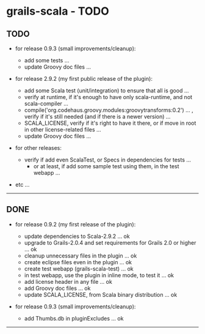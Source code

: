 grails-scala - TODO
===================

TODO
----

- for release 0.9.3 (small improvements/cleanup):
    + add some tests ...
    + update Groovy doc files ...

- for release 2.9.2 (my first public release of the plugin):
    + add some Scala test (unit/integration) to ensure that all is good ...
    + verify at runtime, if it's enough to have only scala-runtime, and not scala-compiler ...
    + compile('org.codehaus.groovy.modules:groovytransforms:0.2') ... , verify if it's still needed (and if there is a newer version) ...
    + SCALA_LICENSE, verify if it's right to have it there, or if move in root in other license-related files ...
    + update Groovy doc files ...


- for other releases:
    + verify if add even ScalaTest, or Specs in dependencies for tests ...
        + or at least, if add some sample test using them, in the test webapp ...


- etc ...

---------------


DONE
----

- for release 0.9.2 (my first release of the plugin):
    + update dependencies to Scala-2.9.2 ... ok
    + upgrade to Grails-2.0.4 and set requirements for Grails 2.0 or higher ... ok
    + cleanup unnecessary files in the plugin ... ok
    + create eclipse files even in the plugin ... ok
    + create test webapp (grails-scala-test) ... ok
    + in test webapp, use the plugin in inline mode, to test it ... ok
    + add license header in any file ... ok
    + add Groovy doc files ... ok
    + update SCALA_LICENSE, from Scala binary distribution ... ok

- for release 0.9.3 (small improvements/cleanup):
    + add Thumbs.db in pluginExcludes ... ok

---------------
